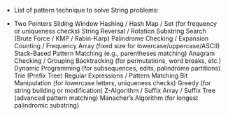 - List of pattern technique to solve String problems:

- Two Pointers
Sliding Window
Hashing / Hash Map / Set (for frequency or uniqueness checks)
String Reversal / Rotation
Substring Search (Brute Force / KMP / Rabin-Karp)
Palindrome Checking / Expansion
Counting / Frequency Array (fixed size for lowercase/uppercase/ASCII)
Stack-Based Pattern Matching (e.g., parentheses matching)
Anagram Checking / Grouping
Backtracking (for permutations, word breaks, etc.)
Dynamic Programming (for subsequences, edits, palindrome partitions)
Trie (Prefix Tree)
Regular Expressions / Pattern Matching
Bit Manipulation (for lowercase letters, uniqueness checks)
Greedy (for string building or modification)
Z-Algorithm / Suffix Array / Suffix Tree (advanced pattern matching)
Manacher’s Algorithm (for longest palindromic substring)
